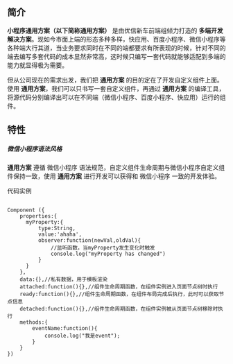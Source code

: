 ## 简介

**小程序通用方案（以下简称通用方案）** 是由优信新车前端组倾力打造的 **多端开发解决方案**。现如今市面上端的形态多种多样，快应用、百度小程序、微信小程序等各种端大行其道，当业务要求同时在不同的端都要求有所表现的时候，针对不同的端去编写多套代码的成本显然非常高，这时候只编写一套代码就能够适配到多端的能力就显得极为需要。

但从公司现在的需求出发，我们把 **通用方案** 的目的定在了开发自定义组件上面。使用 **通用方案**，我们可以只书写一套自定义组件，再通过 **通用方案** 的编译工具，将源代码分别编译出可以在不同端（微信小程序、百度小程序、快应用）运行的组件。


## 特性

##### 微信小程序语法风格
**通用方案**  遵循 微信小程序 语法规范，自定义组件生命周期与微信小程序自定义组件保持一致，使用 **通用方案** 进行开发可以获得和 微信小程序 一致的开发体验。

代码实例

```

Component ({
    properties:{
      myProperty:{
          type:String,
          value:'ahaha',
          observer:function(newVal,oldVal){
              //监听函数，当myProperty发生变化时触发
              console.log("myProperty has changed")
          }
      }
    },
    data:{},//私有数据，用于模板渲染
    attached:function(){},//组件生命周期函数，在组件实例进入页面节点树时执行 
    ready:function(){},//组件生命周期函数，在组件布局完成后执行，此时可以获取节点信息
    detached:function(){},//组件生命周期函数，在组件实例被从页面节点树移除时执行 
    methods:{
        eventName:function(){
            console.log("我是event");
        }
    }
}) 

```